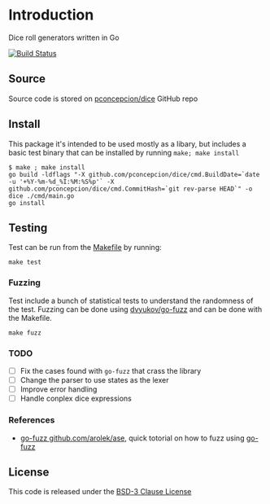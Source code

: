 # Introduction

Dice roll generators written in Go

[![Build Status](https://travis-ci.org/pconcepcion/dice.svg?branch=develop)](https://travis-ci.org/pconcepcion/dice)

## Source

Source code is stored on [pconcepcion/dice](https://github.com/pconcepcion/dice.git) GitHub repo

## Install

This package it's intended to be used mostly as a libary, but includes a basic test binary that can be installed by running `make; make install` 

```shell
$ make ; make install
go build -ldflags "-X github.com/pconcepcion/dice/cmd.BuildDate=`date -u '+%Y-%m-%d_%I:%M:%S%p'` -X github.com/pconcepcion/dice/cmd.CommitHash=`git rev-parse HEAD`" -o dice ./cmd/main.go
go install
```

## Testing

Test can be run from the [Makefile](Makefile) by running: 

```shell
make test
```
 
### Fuzzing 

Test include a bunch of statistical tests to understand the randomness of the test.
Fuzzing can be done using [dvyukov/go-fuzz](https://github.com/dvyukov/go-fuzz) and can be done with the Makefile.

```shell
make fuzz
```

### TODO 

* [ ] Fix the cases found with `go-fuzz` that crass the library
* [ ] Change the parser to use states as the lexer
* [ ] Improve error handling
* [ ] Handle conplex dice expressions

### References

* [go-fuzz github.com/arolek/ase](https://medium.com/@dgryski/go-fuzz-github-com-arolek-ase-3c74d5a3150c), quick totorial on how to fuzz using [go-fuzz](https://github.com/dvyukov/go-fuzz) 

## License

This code is released under the [BSD-3 Clause License](http://opensource.org/licenses/BSD-3-Clause)

